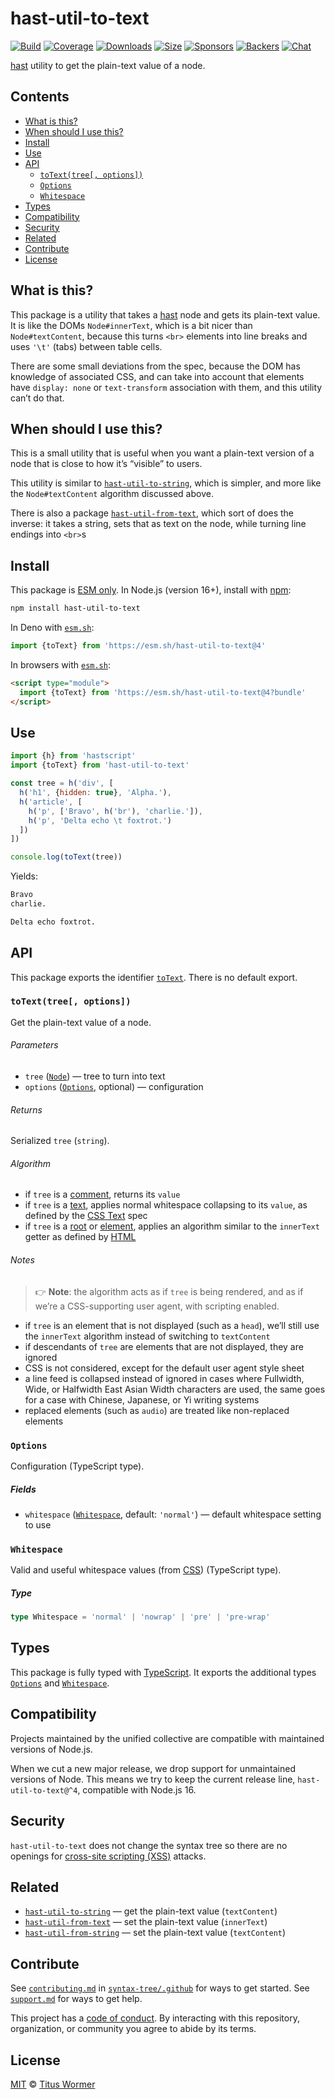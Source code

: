 # hast-util-to-text

[![Build][build-badge]][build]
[![Coverage][coverage-badge]][coverage]
[![Downloads][downloads-badge]][downloads]
[![Size][size-badge]][size]
[![Sponsors][sponsors-badge]][collective]
[![Backers][backers-badge]][collective]
[![Chat][chat-badge]][chat]

[hast][] utility to get the plain-text value of a node.

## Contents

*   [What is this?](readme.md##what-is-this)
*   [When should I use this?](readme.md##when-should-i-use-this)
*   [Install](readme.md##install)
*   [Use](readme.md##use)
*   [API](readme.md##api)
    *   [`toText(tree[, options])`](#totexttree-options)
    *   [`Options`](#options)
    *   [`Whitespace`](#whitespace)
*   [Types](readme.md##types)
*   [Compatibility](readme.md##compatibility)
*   [Security](readme.md##security)
*   [Related](readme.md##related)
*   [Contribute](readme.md##contribute)
*   [License](readme.md##license)

## What is this?

This package is a utility that takes a [hast][] node and gets its plain-text
value.
It is like the DOMs `Node#innerText`, which is a bit nicer than
`Node#textContent`, because this turns `<br>` elements into line breaks and
uses `'\t'` (tabs) between table cells.

There are some small deviations from the spec, because the DOM has knowledge of
associated CSS, and can take into account that elements have `display: none` or
`text-transform` association with them, and this utility can’t do that.

## When should I use this?

This is a small utility that is useful when you want a plain-text version of a
node that is close to how it’s “visible” to users.

This utility is similar to [`hast-util-to-string`][hast-util-to-string], which
is simpler, and more like the `Node#textContent` algorithm discussed above.

There is also a package [`hast-util-from-text`][hast-util-from-text], which sort
of does the inverse: it takes a string, sets that as text on the node, while
turning line endings into `<br>`s

## Install

This package is [ESM only][esm].
In Node.js (version 16+), install with [npm][]:

```sh
npm install hast-util-to-text
```

In Deno with [`esm.sh`][esmsh]:

```js
import {toText} from 'https://esm.sh/hast-util-to-text@4'
```

In browsers with [`esm.sh`][esmsh]:

```html
<script type="module">
  import {toText} from 'https://esm.sh/hast-util-to-text@4?bundle'
</script>
```

## Use

```js
import {h} from 'hastscript'
import {toText} from 'hast-util-to-text'

const tree = h('div', [
  h('h1', {hidden: true}, 'Alpha.'),
  h('article', [
    h('p', ['Bravo', h('br'), 'charlie.']),
    h('p', 'Delta echo \t foxtrot.')
  ])
])

console.log(toText(tree))
```

Yields:

```txt
Bravo
charlie.

Delta echo foxtrot.
```

## API

This package exports the identifier [`toText`][api-to-text].
There is no default export.

### `toText(tree[, options])`

Get the plain-text value of a node.

###### Parameters

*   `tree` ([`Node`][node])
    — tree to turn into text
*   `options` ([`Options`][api-options], optional)
    — configuration

###### Returns

Serialized `tree` (`string`).

###### Algorithm

*   if `tree` is a [comment][], returns its `value`
*   if `tree` is a [text][], applies normal whitespace collapsing to its
    `value`, as defined by the [CSS Text][css] spec
*   if `tree` is a [root][] or [element][], applies an algorithm similar to the
    `innerText` getter as defined by [HTML][]

###### Notes

> 👉 **Note**: the algorithm acts as if `tree` is being rendered, and as if
> we’re a CSS-supporting user agent, with scripting enabled.

*   if `tree` is an element that is not displayed (such as a `head`), we’ll
    still use the `innerText` algorithm instead of switching to `textContent`
*   if descendants of `tree` are elements that are not displayed, they are
    ignored
*   CSS is not considered, except for the default user agent style sheet
*   a line feed is collapsed instead of ignored in cases where Fullwidth, Wide,
    or Halfwidth East Asian Width characters are used, the same goes for a case
    with Chinese, Japanese, or Yi writing systems
*   replaced elements (such as `audio`) are treated like non-replaced elements

### `Options`

Configuration (TypeScript type).

##### Fields

*   `whitespace` ([`Whitespace`][api-whitespace], default: `'normal'`)
    — default whitespace setting to use

### `Whitespace`

Valid and useful whitespace values (from [CSS][]) (TypeScript type).

##### Type

```ts
type Whitespace = 'normal' | 'nowrap' | 'pre' | 'pre-wrap'
```

## Types

This package is fully typed with [TypeScript][].
It exports the additional types [`Options`][api-options] and
[`Whitespace`][api-whitespace].

## Compatibility

Projects maintained by the unified collective are compatible with maintained
versions of Node.js.

When we cut a new major release, we drop support for unmaintained versions of
Node.
This means we try to keep the current release line, `hast-util-to-text@^4`,
compatible with Node.js 16.

## Security

`hast-util-to-text` does not change the syntax tree so there are no
openings for [cross-site scripting (XSS)][xss] attacks.

## Related

*   [`hast-util-to-string`](https://github.com/rehypejs/rehype-minify/tree/main/packages/hast-util-to-string)
    — get the plain-text value (`textContent`)
*   [`hast-util-from-text`](https://github.com/syntax-tree/hast-util-from-text)
    — set the plain-text value (`innerText`)
*   [`hast-util-from-string`](https://github.com/rehypejs/rehype-minify/tree/main/packages/hast-util-from-string)
    — set the plain-text value (`textContent`)

## Contribute

See [`contributing.md`][contributing] in [`syntax-tree/.github`][health] for
ways to get started.
See [`support.md`][support] for ways to get help.

This project has a [code of conduct][coc].
By interacting with this repository, organization, or community you agree to
abide by its terms.

## License

[MIT][license] © [Titus Wormer][author]

<!-- Definitions -->

[build-badge]: https://github.com/syntax-tree/hast-util-to-text/workflows/main/badge.svg

[build]: https://github.com/syntax-tree/hast-util-to-text/actions

[coverage-badge]: https://img.shields.io/codecov/c/github/syntax-tree/hast-util-to-text.svg

[coverage]: https://codecov.io/github/syntax-tree/hast-util-to-text

[downloads-badge]: https://img.shields.io/npm/dm/hast-util-to-text.svg

[downloads]: https://www.npmjs.com/package/hast-util-to-text

[size-badge]: https://img.shields.io/badge/dynamic/json?label=minzipped%20size&query=$.size.compressedSize&url=https://deno.bundlejs.com/?q=hast-util-to-text

[size]: https://bundlejs.com/?q=hast-util-to-text

[sponsors-badge]: https://opencollective.com/unified/sponsors/badge.svg

[backers-badge]: https://opencollective.com/unified/backers/badge.svg

[collective]: https://opencollective.com/unified

[chat-badge]: https://img.shields.io/badge/chat-discussions-success.svg

[chat]: https://github.com/syntax-tree/unist/discussions

[npm]: https://docs.npmjs.com/cli/install

[esm]: https://gist.github.com/sindresorhus/a39789f98801d908bbc7ff3ecc99d99c

[esmsh]: https://esm.sh

[typescript]: https://www.typescriptlang.org

[license]: license

[author]: https://wooorm.com

[health]: https://github.com/syntax-tree/.github

[contributing]: https://github.com/syntax-tree/.github/blob/main/contributing.md

[support]: https://github.com/syntax-tree/.github/blob/main/support.md

[coc]: https://github.com/syntax-tree/.github/blob/main/code-of-conduct.md

[html]: https://html.spec.whatwg.org/multipage/dom.html#the-innertext-idl-attribute

[css]: https://drafts.csswg.org/css-text/#white-space-phase-1

[hast-util-to-string]: https://github.com/rehypejs/rehype-minify/tree/main/packages/hast-util-to-string

[hast-util-from-text]: https://github.com/syntax-tree/hast-util-from-text

[hast]: https://github.com/syntax-tree/hast

[node]: https://github.com/syntax-tree/hast#nodes

[root]: https://github.com/syntax-tree/hast#root

[comment]: https://github.com/syntax-tree/hast#comment

[text]: https://github.com/syntax-tree/hast#text

[element]: https://github.com/syntax-tree/hast#element

[xss]: https://en.wikipedia.org/wiki/Cross-site_scripting

[api-to-text]: #totexttree-options

[api-options]: #options

[api-whitespace]: #whitespace

